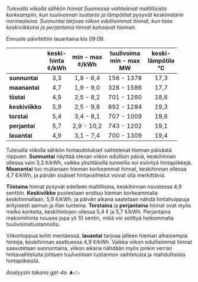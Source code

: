 *Tulevalla viikolla sähkön hinnat Suomessa vaihtelevat maltillisista korkeampiin, kun tuulivoiman tuotanto ja lämpötilat pysyvät keskimäärin normaaleina. Sunnuntai tarjoaa viikon edullisimmat hinnat, kun taas keskiviikkona ja perjantaina hinnat kohoavat hieman.*

Ennuste päivitettiin lauantaina klo 09:06.

|              | keski-<br>hinta<br>¢/kWh | min - max<br>¢/kWh | tuulivoima<br>min - max<br>MW | keski-<br>lämpötila<br>°C |
|:-------------|:----------------:|:----------------:|:-------------:|:-------------:|
| **sunnuntai** | 3,3 | 1,8 - 6,4 | 156 - 1378 | 17,3 |
| **maanantai** | 4,7 | 1,9 - 9,0 | 328 - 1586 | 17,7 |
| **tiistai**   | 4,9 | 2,5 - 8,2 | 701 - 1260 | 18,6 |
| **keskiviikko** | 5,9 | 2,5 - 9,8 | 892 - 1284 | 19,3 |
| **torstai**   | 5,4 | 3,4 - 8,1 | 707 - 1009 | 19,6 |
| **perjantai** | 5,7 | 2,9 - 10,2 | 743 - 1202 | 19,1 |
| **lauantai**  | 4,9 | 3,1 - 7,4 | 700 - 1309 | 19,4 |

Tulevalla viikolla sähkön hintaodotukset vaihtelevat hieman päivästä riippuen. **Sunnuntai** näyttää olevan viikon edullisin päivä, keskihinnan ollessa vain 3,3 ¢/kWh, vaikka yksittäisillä tunneilla voi esiintyä hintapiikkejä. **Maanantai** tuo mukanaan hieman korkeammat hinnat, keskihinnan ollessa 4,7 ¢/kWh, ja päivän sisäiset hintavaihtelut voivat olla merkittäviä. 

**Tiistaina** hinnat pysyvät edelleen maltillisina, keskihinnan noustessa 4,9 senttiin. **Keskiviikko** puolestaan erottuu hieman korkeammalla keskihinnallaan, 5,9 ¢/kWh, ja päivän aikana saatetaan nähdä hintahuippuja erityisesti aamun ja illan tunteina. **Torstaina** ja **perjantaina** hinnat ovat myös melko korkeita, keskihintojen ollessa 5,4 ¢ ja 5,7 ¢/kWh. Perjantaina maksimihinta nousee jopa yli 10 sentin, mikä voi selittyä heikommalla tuulivoimatuotannolla.

Viikonloppua kohti mentäessä, **lauantai** tarjoaa jälleen hieman alhaisempia hintoja, keskihinnan asettuessa 4,9 ¢/kWh. Vaikka viikon edullisimmat hinnat saavutetaan sunnuntaina, viikon aikana nähdään myös jonkin verran hintavaihteluita johtuen tuulivoiman tuotannon vaihtelusta ja mahdollisista hintapiikeistä.

*Analyysin takana gpt-4o.* 🌬️📉
